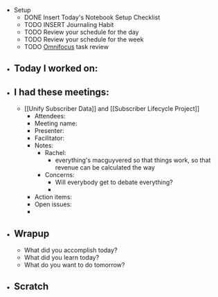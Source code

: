 - Setup
	- DONE Insert Today's Notebook Setup Checklist
	- TODO INSERT Journaling Habit
	- TODO Review your schedule for the day
	- TODO Review your schedule for the week
	- TODO [Omnifocus](omnifocus://) task review
- ## Today I worked on:
- ## I had these meetings:
	- [[Unify Subscriber Data]] and [[Subscriber Lifecycle Project]]
		- Attendees:
		- Meeting name:
		- Presenter:
		- Facilitator:
		- Notes:
			- Rachel:
				- everything's macguyvered so that things work, so that revenue can be calculated the way
			- Concerns:
				- Will everybody get to debate everything?
				-
		- Action items:
		- Open issues:
		-
- ## Wrapup
	- What did you accomplish today?
	- What did you learn today?
	- What do you want to do tomorrow?
- ## Scratch